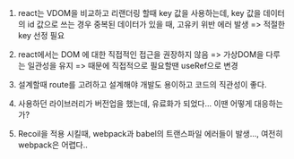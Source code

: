 1. react는 VDOM을 비교하고 리랜더링 할때 key 값을 사용하는데, key 값을 데이터의 id 값으로 쓰는 경우 중복된 데이터가 있을 때, 고유키 위반 에러 발생 => 적절한 key 선정 필요

2. react에서는 DOM 에 대한 직접적인 접근을 권장하지 않음 => 가상DOM을 다루는 일관성을 유지 => 때문에 직접적으로 필요할땐 useRef으로 변경

3. 설계할때 route를 고려하고 설계해야 개발도 용이하고 코드의 직관성이 좋다.

4. 사용하던 라이브러리가 버전업을 했는데, 유료화가 되었다... 이땐 어떻게 대응하는가?

5. Recoil을 적용 시킬때, webpack과 babel의 트랜스파일 에러들이 발생..., 여전히  webpack은 어렵다.. 